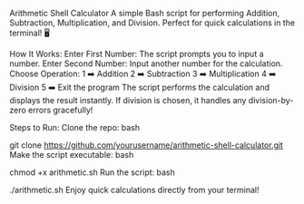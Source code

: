 Arithmetic Shell Calculator
A simple Bash script for performing Addition, Subtraction, Multiplication, and Division. Perfect for quick calculations in the terminal! 🖥️

How It Works:
Enter First Number: The script prompts you to input a number.
Enter Second Number: Input another number for the calculation.
Choose Operation:
1 ➡️ Addition
2 ➡️ Subtraction
3 ➡️ Multiplication
4 ➡️ Division
5 ➡️ Exit the program
The script performs the calculation and displays the result instantly. If division is chosen, it handles any division-by-zero errors gracefully!

Steps to Run:
Clone the repo:
bash

git clone https://github.com/yourusername/arithmetic-shell-calculator.git
Make the script executable:
bash

chmod +x arithmetic.sh
Run the script:
bash

./arithmetic.sh
Enjoy quick calculations directly from your terminal! 
